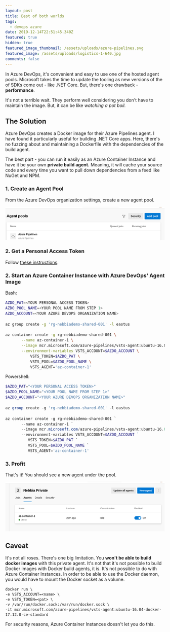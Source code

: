 ```yaml
---
layout: post
title: Best of both worlds
tags:
  - devops azure
date: 2019-12-14T22:51:45.340Z
featured: true
hidden: true
featured_image_thumbnail: /assets/uploads/azure-pipelines.svg
featured_image: /assets/uploads/logistics-1-640.jpg
comments: false
---
```

In Azure DevOps, it's convenient and easy to use one of the hosted agent pools. Microsoft takes the time to update the tooling as new versions of the of SDKs come out - like .NET Core. But, there's one drawback - **performance**.

It's not a terrible wait. They perform well considering you don't have to maintain the image. But, it can be like _watching a pot boil._ 

<!--more-->

## The Solution

Azure DevOps creates a Docker image for their Azure Pipelines agent. I have found it particularly useful for building .NET Core apps. Here, there's no fuzzing about and maintaining a Dockerfile with the dependencies of the build agent. 

The best part - you can run it easily as an Azure Container Instance and have it be your own **private build agent.** Meaning, it will cache your source code and every time you want to pull down dependencies from a feed like NuGet and NPM. 

### 1. Create an Agent Pool

From the Azure DevOps organization settings, create a new agent pool.

![](/assets/uploads/createpool.png "Create an Agent Pool")

### 2. Get a Personal Access Token

Follow [these instructions](https://docs.microsoft.com/en-us/azure/devops/organizations/accounts/use-personal-access-tokens-to-authenticate?view=azure-devops&tabs=preview-page).

### 2. Start an Azure Container Instance with Azure DevOps' Agent Image

Bash: 

```bash
AZDO_PAT=<YOUR PERSONAL ACCESS TOKEN>
AZDO_POOL_NAME=<YOUR POOL NAME FROM STEP 1>
AZDO_ACCOUNT=<YOUR AZURE DEVOPS ORGANIZATION NAME>

az group create -g 'rg-nebbiademo-shared-001' -l eastus

az container create -g rg-nebbiademo-shared-001 \
       --name az-container-1 \
       --image mcr.microsoft.com/azure-pipelines/vsts-agent:ubuntu-16.04-docker-17.12.0-ce-standard \
       --environment-variables VSTS_ACCOUNT=$AZDO_ACCOUNT \
           VSTS_TOKEN=$AZDO_PAT \
           VSTS_POOL=$AZDO_POOL_NAME \
           VSTS_AGENT='az-container-1'   
```

Powershell:

```powershell
$AZDO_PAT="<YOUR PERSONAL ACCESS TOKEN>"
$AZDO_POOL_NAME="<YOUR POOL NAME FROM STEP 1>"
$AZDO_ACCOUNT="<YOUR AZURE DEVOPS ORGANIZATION NAME>"

az group create -g 'rg-nebbiademo-shared-001' -l eastus

az container create -g rg-nebbiademo-shared-001 `
       --name az-container-1 `
       --image mcr.microsoft.com/azure-pipelines/vsts-agent:ubuntu-16.04-docker-17.12.0-ce-standard `
       --environment-variables VSTS_ACCOUNT=$AZDO_ACCOUNT ` 
          VSTS_TOKEN=$AZDO_PAT `
          VSTS_POOL=$AZDO_POOL_NAME `
          VSTS_AGENT='az-container-1'   
```

### 3. Profit

That's it! You should see a new agent under the pool.

![](/assets/uploads/agents.png "Azure DevOps Pool")

## Caveat

It's not all roses. There's one big limitation. You **won't be able to build docker images** with this private agent. It's not that it's not possible to build Docker images with Docker build agents, it is. It's not possible to do with Azure Container Instances. In order to be able to use the Docker daemon, you would have to mount the Docker socket as a volume. 

```console
docker run \  
-e VSTS_ACCOUNT=<name> \
-e VSTS_TOKEN=<pat> \
-v /var/run/docker.sock:/var/run/docker.sock \
-it mcr.microsoft.com/azure-pipelines/vsts-agent:ubuntu-16.04-docker-17.12.0-ce-standard
```

For security reasons, Azure Container Instances doesn't let you do this.
